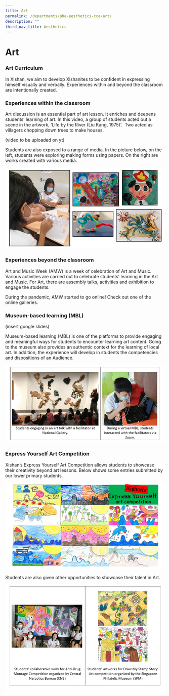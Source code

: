 ```yaml
---
title: Art
permalink: /departments/phe-aesthetics-cca/art/
description: ""
third_nav_title: Aesthetics
---
```

# **Art**

### Art Curriculum

In Xishan, we aim to develop Xishanites to be confident in expressing himself visually and verbally. Experiences within and beyond the classroom are intentionally created.   

### Experiences within the classroom

Art discussion is an essential part of art lesson. It enriches and deepens students’ learning of art. In this video, a group of students acted out a scene in the artwork, ‘Life by the River (Liu Kang, 1975)’.  Two acted as villagers chopping down trees to make houses.

(video to be uploaded on yt)

Students are also exposed to a range of media. In the picture below, on the left, students were exploring making forms using papers. On the right are works created with various media.

![](/images/Capture6.png)

### Experiences beyond the classroom

Art and Music Week (AMW) is a week of celebration of Art and Music. Various activities are carried out to celebrate students’ learning in the Art and Music. For Art, there are assembly talks, activities and exhibition to engage the students. 

During the pandemic, AMW started to go online! Check out one of the online galleries.

### Museum-based learning (MBL)

(insert google slides)

Museum-based learning (MBL) is one of the platforms to provide engaging and meaningful ways for students to encounter learning art content. Going to the museum also provides an authentic context for the learning of local art. In addition, the experience will develop in students the competencies and dispositions of an Audience.

![](/images/Capture7.png)

### Express Yourself Art Competition

Xishan’s Express Yourself Art Competition allows students to showcase their creativity beyond art lessons. Below shows some entries submitted by our lower primary students.

![](/images/Capture8.png)

Students are also given other opportunities to showcase their talent in Art.

![](/images/Capture9.png)